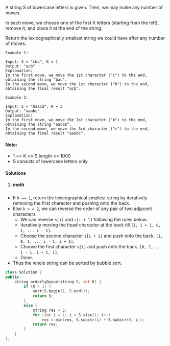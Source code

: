 A string S of lowercase letters is given.  Then, we may make any number of moves.

In each move, we choose one of the first K letters (starting from the left), remove it, and place it at the end of the string.

Return the lexicographically smallest string we could have after any number of moves.

 

```
Example 1:

Input: S = "cba", K = 1
Output: "acb"
Explanation: 
In the first move, we move the 1st character ("c") to the end, obtaining the string "bac".
In the second move, we move the 1st character ("b") to the end, obtaining the final result "acb".

Example 2:

Input: S = "baaca", K = 3
Output: "aaabc"
Explanation: 
In the first move, we move the 1st character ("b") to the end, obtaining the string "aacab".
In the second move, we move the 3rd character ("c") to the end, obtaining the final result "aaabc".
```

 

#### Note:

-    1 <= K <= S.length <= 1000
-    S consists of lowercase letters only.


#### Solutions

1. ##### math

- If `k == 1`, return the lexicographical smallest string by iteratively removing the first character and pushing onto the back.
- Else `k > = 2`, we can reverse the order of any pair of two adjacent characters.
    - We can reverse `s[i]` and `s[i + 1]` following the rules below:
    - Iteratively moving the head character at the back till `[i, i + 1, 0, 1, ... i - 1]`.
    - Choose the second character `s[i + 1]` and push onto the back. `[i, 0, 1, ... i - 1, i + 1]`. 
    - Choose the first character `s[i]` and push onto the back. `[0, 1, ... i - 1, i + 1, i]`.
    - Done.
- Thus the whole string can be sorted by bubble sort.

```c++
class Solution {
public:
    string orderlyQueue(string S, int K) {
        if (K > 1) {
            sort(S.begin(), S.end());
            return S;
        }
        else {
            string res = S;
            for (int i = 1; i < S.size(); i++)
                res = min(res, S.substr(i) + S.substr(0, i));
            return res;
        }
    }
};
```